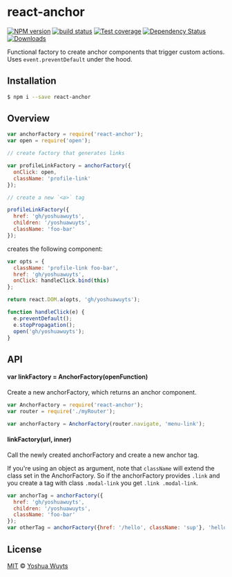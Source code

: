# react-anchor
[![NPM version][npm-image]][npm-url]
[![build status][travis-image]][travis-url]
[![Test coverage][coveralls-image]][coveralls-url]
[![Dependency Status][david-image]][david-url]
[![Downloads][downloads-image]][downloads-url]

Functional factory to create anchor components that trigger custom actions. Uses
`event.preventDefault` under the hood.

## Installation
```bash
$ npm i --save react-anchor
```
## Overview
```js
var anchorFactory = require('react-anchor');
var open = require('open');

// create factory that generates links

var profileLinkFactory = anchorFactory({
  onClick: open,
  className: 'profile-link'
});

// create a new `<a>` tag

profileLinkFactory({
  href: 'gh/yoshuawuyts',
  children: '/yoshuawuyts',
  className: 'foo-bar'
});
```

creates the following component:
```js
var opts = {
  className: 'profile-link foo-bar',
  href: 'gh/yoshuawuyts',
  onClick: handleClick.bind(this)
};

return react.DOM.a(opts, 'gh/yoshuawuyts');

function handleClick(e) {
  e.preventDefault();
  e.stopPropagation();
  open('gh/yoshuawuyts');
}
```

## API
#### var linkFactory = AnchorFactory(openFunction)
Create a new anchorFactory, which returns an anchor component.
```js
var AnchorFactory = require('react-anchor');
var router = require('./myRouter');

var anchorFactory = AnchorFactory(router.navigate, 'menu-link');
```

#### linkFactory(url, inner)
Call the newly created anchorFactory and create a new anchor tag.

If you're using an object as argument, note that `className` will extend the class set in the AnchorFactory.
So if the anchorFactory provides `.link` and you create a tag with class `.modal-link` you get `.link .modal-link`.
```js
var anchorTag = anchorFactory({
  href: 'gh/yoshuawuyts',
  children: '/yoshuawuyts',
  className: 'foo-bar'
});
var otherTag = anchorFactory({href: '/hello', className: 'sup'}, 'hello');
```

## License
[MIT](https://tldrlegal.com/license/mit-license) ©
[Yoshua Wuyts](yoshuawuyts.com)

[npm-image]: https://img.shields.io/npm/v/react-anchor.svg?style=flat-square
[npm-url]: https://npmjs.org/package/react-anchor
[travis-image]: https://img.shields.io/travis/yoshuawuyts/react-anchor.svg?style=flat-square
[travis-url]: https://travis-ci.org/yoshuawuyts/react-anchor
[coveralls-image]: https://img.shields.io/coveralls/yoshuawuyts/react-anchor.svg?style=flat-square
[coveralls-url]: https://coveralls.io/r/yoshuawuyts/react-anchor?branch=master
[david-image]: http://img.shields.io/david/yoshuawuyts/react-anchor.svg?style=flat-square
[david-url]: https://david-dm.org/yoshuawuyts/react-anchor
[downloads-image]: http://img.shields.io/npm/dm/react-anchor.svg?style=flat-square
[downloads-url]: https://npmjs.org/package/react-anchor
